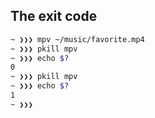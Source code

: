 ## The exit code

```bash
~ ❯❯❯ mpv ~/music/favorite.mp4
~ ❯❯❯ pkill mpv
~ ❯❯❯ echo $?
0
~ ❯❯❯ pkill mpv
~ ❯❯❯ echo $?
1
~ ❯❯❯
```
